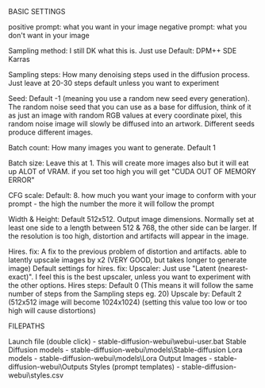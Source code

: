 BASIC SETTINGS

positive prompt: what you want in your image
negative prompt: what you don't want in your image


Sampling method: I still DK what this is. Just use Default: DPM++ SDE Karras

Sampling steps: How many denoising steps used in the diffusion process. Just leave at 20-30 steps default unless you want to experiment

Seed: Default -1 (meaning you use a random new seed every generation). The random noise seed that you can use as a base for diffusion, think of it as just an image with random RGB values at every coordinate pixel, this random noise image will slowly be diffused into an artwork. Different seeds produce different images.

Batch count: How many images you want to generate. Default 1

Batch size: Leave this at 1. This will create more images also but it will eat up ALOT of VRAM. if you set too high you will get "CUDA OUT OF MEMORY ERROR"

CFG scale: Default: 8. how much you want your image to conform with your prompt - the high the number the more it will follow the prompt

Width & Height: Default 512x512. Output image dimensions. Normally set at least one side to a length between 512 & 768, the other side can be larger. If the resolution is too high, distortion and artifacts will appear in the image.

Hires. fix: A fix to the previous problem of distortion and artifacts. able to latently upscale images by x2 (VERY GOOD, but takes longer to generate image)
Default settings for hires. fix: 
Upscaler: Just use "Latent (nearest-exact)". I feel this is the best upscaler, unless you want to experiment with the other options.
Hires steps: Default 0 (This means it will follow the same number of steps from the Sampling steps eg. 20)
Upscale by: Default 2 (512x512 image will become 1024x1024) (setting this value too low or too high will cause distortions)


FILEPATHS

Launch file (double click) - stable-diffusion-webui\webui-user.bat
Stable Diffusion models - stable-diffusion-webui\models\Stable-diffusion
Lora models - stable-diffusion-webui\models\Lora
Output Images - stable-diffusion-webui\Outputs
Styles (prompt templates) - stable-diffusion-webui\styles.csv


